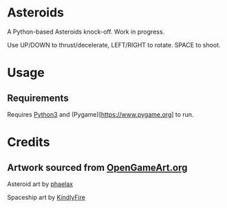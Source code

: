 # Asteroids

A Python-based Asteroids knock-off. Work in progress.

Use UP/DOWN to thrust/decelerate, LEFT/RIGHT to rotate. SPACE to shoot.

# Usage

## Requirements

Requires [Python3](https://www.python.org/download/releases/3.0/) and
(Pygame)[https://www.pygame.org] to run.

# Credits

## Artwork sourced from [OpenGameArt.org](https://opengameart.org/)

Asteroid art by [phaelax](https://opengameart.org/users/phaelax)

Spaceship art by [KindlyFire](https://opengameart.org/users/kindlyfire)

